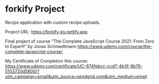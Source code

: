 # forkify Project

Recipe application with custom recipe uploads.

Project URL: https://forkify-ks.netlify.app

Final project of course "The Complete JavaScript Course 2021: From Zero to Expert!" by Jonas Schmedtmann
https://www.udemy.com/course/the-complete-javascript-course/

My Certificate of Completion this course: https://www.udemy.com/certificate/UC-674febcc-ccd7-4b3f-9b76-5103720d5800/?utm_campaign=email&utm_source=sendgrid.com&utm_medium=email
